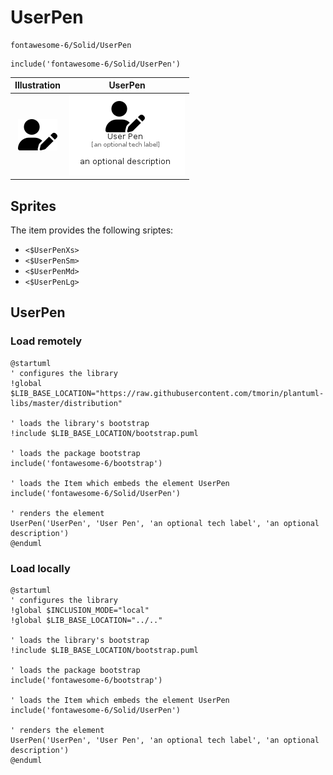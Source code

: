 # UserPen


```text
fontawesome-6/Solid/UserPen
```

```text
include('fontawesome-6/Solid/UserPen')
```



| Illustration | UserPen |
| :---: | :---: |
| ![illustration for Illustration](../../fontawesome-6/Solid/UserPen.png) | ![illustration for UserPen](../../fontawesome-6/Solid/UserPen.Local.png) |



## Sprites
The item provides the following sriptes:

- `<$UserPenXs>`
- `<$UserPenSm>`
- `<$UserPenMd>`
- `<$UserPenLg>`





## UserPen

### Load remotely
```plantuml
@startuml
' configures the library
!global $LIB_BASE_LOCATION="https://raw.githubusercontent.com/tmorin/plantuml-libs/master/distribution"

' loads the library's bootstrap
!include $LIB_BASE_LOCATION/bootstrap.puml

' loads the package bootstrap
include('fontawesome-6/bootstrap')

' loads the Item which embeds the element UserPen
include('fontawesome-6/Solid/UserPen')

' renders the element
UserPen('UserPen', 'User Pen', 'an optional tech label', 'an optional description')
@enduml
```

### Load locally
```plantuml
@startuml
' configures the library
!global $INCLUSION_MODE="local"
!global $LIB_BASE_LOCATION="../.."

' loads the library's bootstrap
!include $LIB_BASE_LOCATION/bootstrap.puml

' loads the package bootstrap
include('fontawesome-6/bootstrap')

' loads the Item which embeds the element UserPen
include('fontawesome-6/Solid/UserPen')

' renders the element
UserPen('UserPen', 'User Pen', 'an optional tech label', 'an optional description')
@enduml
```

